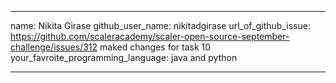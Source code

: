 
---
name: Nikita Girase
github_user_name: nikitadgirase
url_of_github_issue: https://github.com/scaleracademy/scaler-open-source-september-challenge/issues/312
maked changes for task 10
your_favroite_programming_language: java and python

---
